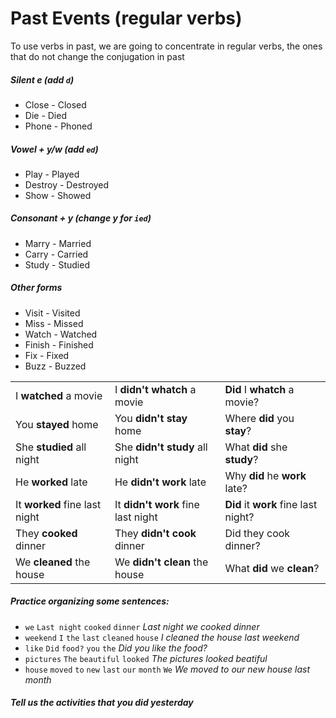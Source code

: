 # Past Events (regular verbs)
To use verbs in past, we are going to concentrate in regular verbs,
the ones that do not change the conjugation in past

##### Silent e (add `d`)
- Close - Closed
- Die - Died
- Phone - Phoned

##### Vowel + y/w (add `ed`)
- Play - Played
- Destroy - Destroyed
- Show - Showed

##### Consonant + y (change y for `ied`)
- Marry - Married
- Carry - Carried
- Study - Studied

##### Other forms
- Visit - Visited
- Miss - Missed
- Watch - Watched
- Finish - Finished
- Fix - Fixed
- Buzz - Buzzed

||||
|-|-|-|
|I **watched** a movie|I **didn't whatch** a movie|**Did** I **whatch** a movie?|
|You **stayed** home|You **didn't stay** home|Where **did** you **stay**?|
|She **studied** all night|She **didn't study** all night|What **did** she **study**?|
|He **worked** late |He **didn't work** late|Why **did** he **work** late?|
|It **worked** fine last night|It **didn't work** fine last night|**Did** it **work** fine last night?|
|They **cooked** dinner|They **didn't cook** dinner|Did they cook dinner?|
|We **cleaned** the house|We **didn't clean** the house|What **did** we **clean**?|

##### Practice organizing some sentences:
- `we` `Last night` `cooked` `dinner` _Last night we cooked dinner_
- `weekend` `I` `the` `last` `cleaned` `house` _I cleaned the house last weekend_
- `like` `Did` `food?` `you` `the` _Did you like the food?_
- `pictures` `The` `beautiful` `looked` _The pictures looked beatiful_
- `house` `moved` `to` `new` `last` `our` `month` `We` _We moved to our new house last month_

##### Tell us the activities that you did yesterday
